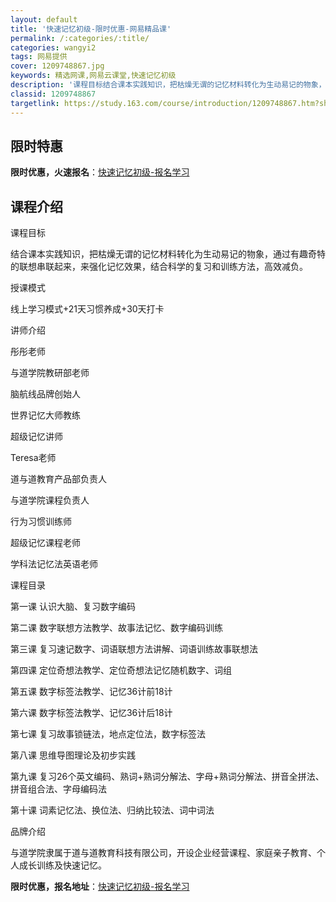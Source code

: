 ```yaml
---
layout: default
title: '快速记忆初级-限时优惠-网易精品课'
permalink: /:categories/:title/
categories: wangyi2
tags: 网易提供
cover: 1209748867.jpg
keywords: 精选网课,网易云课堂,快速记忆初级
description: '课程目标结合课本实践知识，把枯燥无谓的记忆材料转化为生动易记的物象，通过有趣奇特的联想串联起来，来强化记忆效果，结合科学'
classid: 1209748867
targetlink: https://study.163.com/course/introduction/1209748867.htm?share=1&shareId=1025206652&utm_campaign=share&utm_medium=iphoneShare&utm_source=&utm_u=1025206652
---
```


## 限时特惠

**限时优惠，火速报名**：[快速记忆初级-报名学习](https://study.163.com/course/introduction/1209748867.htm?share=1&shareId=1025206652&utm_campaign=share&utm_medium=iphoneShare&utm_source=&utm_u=1025206652)

## 课程介绍

课程目标

结合课本实践知识，把枯燥无谓的记忆材料转化为生动易记的物象，通过有趣奇特的联想串联起来，来强化记忆效果，结合科学的复习和训练方法，高效减负。



授课模式

线上学习模式+21天习惯养成+30天打卡



讲师介绍

彤彤老师

与道学院教研部老师

脑航线品牌创始人

世界记忆大师教练

超级记忆讲师



Teresa老师

道与道教育产品部负责人

与道学院课程负责人

行为习惯训练师

超级记忆课程老师

学科法记忆法英语老师



课程目录

第一课  认识大脑、复习数字编码

第二课  数字联想方法教学、故事法记忆、数字编码训练

第三课  复习速记数字、词语联想方法讲解、词语训练故事联想法

第四课  定位奇想法教学、定位奇想法记忆随机数字、词组

第五课  数字标签法教学、记忆36计前18计

第六课  数字标签法教学、记忆36计后18计

第七课  复习故事锁链法，地点定位法，数字标签法

第八课  思维导图理论及初步实践

第九课  复习26个英文编码、熟词+熟词分解法、字母+熟词分解法、拼音全拼法、拼音组合法、字母编码法

第十课  词素记忆法、换位法、归纳比较法、词中词法

 

品牌介绍

与道学院隶属于道与道教育科技有限公司，开设企业经营课程、家庭亲子教育、个人成长训练及快速记忆。

**限时优惠，报名地址**：[快速记忆初级-报名学习](https://study.163.com/course/introduction/1209748867.htm?share=1&shareId=1025206652&utm_campaign=share&utm_medium=iphoneShare&utm_source=&utm_u=1025206652)

